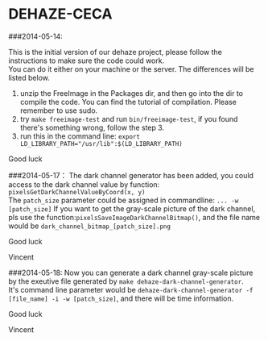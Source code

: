 DEHAZE-CECA
===========

###2014-05-14:

This is the initial version of our dehaze project, please follow the instructions to make sure the code could work.  
You can do it either on your machine or the server. The differences will be listed below.

1. unzip the FreeImage in the Packages dir, and then go into the dir to compile the code. You can find the tutorial of compilation. Please remember to use sudo.
2. try `make freeimage-test` and run `bin/freeimage-test`, if you found there's something wrong, follow the step 3.
3. run this in the command line: `export LD_LIBRARY_PATH="/usr/lib":$(LD_LIBRARY_PATH)`

Good luck
    
###2014-05-17：
The dark channel generator has been added, you could access to the dark channel value by function: `pixelsGetDarkChannelValueByCoord(x, y)`  
The `patch_size` parameter could be assigned in commandline: `... -w [patch_size]`
If you want to get the gray-scale picture of the dark channel, pls use the function:`pixelsSaveImageDarkChannelBitmap()`, and the file name would be `dark_channel_bitmap_[patch_size].png`

Good luck

Vincent

###2014-05-18:
Now you can generate a dark channel gray-scale picture by the exeutive file generated by `make dehaze-dark-channel-generator`.  
It's command line parameter would be `dehaze-dark-channel-generator -f [file_name] -i -w [patch_size]`, and there will be time information.

Good luck

Vincent
